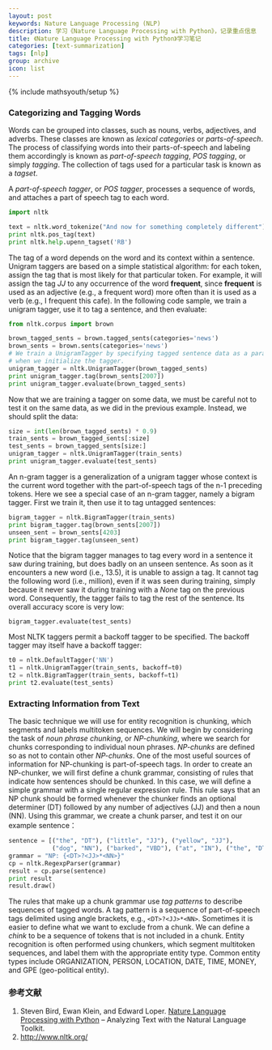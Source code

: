 ```yaml
---
layout: post
keywords: Nature Language Processing (NLP)
description: 学习《Nature Language Processing with Python》，记录重点信息
title: 《Nature Language Processing with Python》学习笔记
categories: [text-summarization]
tags: [nlp]
group: archive
icon: list
---
```

{% include mathsyouth/setup %}


### Categorizing and Tagging Words

Words can be grouped into classes, such as nouns, verbs, adjectives, and
adverbs. These classes are known as *lexical categories* or *parts-of-speech*.
The process of classifying words into their parts-of-speech and labeling them accordingly is known as *part-of-speech tagging*, *POS tagging*, or simply *tagging*. The collection of tags used for a particular task is known as a *tagset*.

A *part-of-speech tagger*, or *POS tagger*, processes a sequence of words, and attaches a part of speech tag to each word.

```python
import nltk

text = nltk.word_tokenize("And now for something completely different")
print nltk.pos_tag(text)
print nltk.help.upenn_tagset('RB')
```

The tag of a word depends on the word and its context within a sentence. Unigram taggers are based on a simple statistical algorithm: for each token, assign the tag that is most likely for that particular token. For example, it will assign the tag *JJ* to any occurrence of the word **frequent**, since **frequent** is used as an adjective (e.g., a frequent word) more often than it is used as a verb (e.g., I frequent this cafe). In the following code sample, we train a unigram tagger, use it to tag a sentence, and then evaluate:

```python
from nltk.corpus import brown

brown_tagged_sents = brown.tagged_sents(categories='news')
brown_sents = brown.sents(categories='news')
# We train a UnigramTagger by specifying tagged sentence data as a parameter
# when we initialize the tagger.
unigram_tagger = nltk.UnigramTagger(brown_tagged_sents)
print unigram_tagger.tag(brown_sents[2007])
print unigram_tagger.evaluate(brown_tagged_sents)
```

Now that we are training a tagger on some data, we must be careful not to test
it on the same data, as we did in the previous example. Instead, we should split the data:

```python
size = int(len(brown_tagged_sents) * 0.9)
train_sents = brown_tagged_sents[:size]
test_sents = brown_tagged_sents[size:]
unigram_tagger = nltk.UnigramTagger(train_sents)
print unigram_tagger.evaluate(test_sents)
```

An n-gram tagger is a generalization of a unigram tagger whose context is the
current word together with the part-of-speech tags of the n-1 preceding tokens.
Here we see a special case of an n-gram tagger, namely a bigram tagger. First
we train it, then use it to tag untagged sentences:

```python
bigram_tagger = nltk.BigramTagger(train_sents)
print bigram_tagger.tag(brown_sents[2007])
unseen_sent = brown_sents[4203]
print bigram_tagger.tag(unseen_sent)
```

Notice that the bigram tagger manages to tag every word in a sentence it saw
during training, but does badly on an unseen sentence. As soon as it encounters
a new word (i.e., 13.5), it is unable to assign a tag. It cannot tag the
following word (i.e., million), even if it was seen during training, simply
because it never saw it during training with a *None* tag on the previous word.
Consequently, the tagger fails to tag the rest of the sentence. Its overall accuracy score is very low:

```
bigram_tagger.evaluate(test_sents)
```

Most NLTK taggers permit a backoff tagger to be specified. The backoff tagger
may itself have a backoff tagger:

```python
t0 = nltk.DefaultTagger('NN')
t1 = nltk.UnigramTagger(train_sents, backoff=t0)
t2 = nltk.BigramTagger(train_sents, backoff=t1)
print t2.evaluate(test_sents)
```

### Extracting Information from Text

The basic technique we will use for entity recognition is chunking, which 
segments and labels multitoken sequences. We will begin by considering the 
task of *noun phrase chunking*, or *NP-chunking*, where we search for chunks 
corresponding to individual noun phrases. *NP-chunks* are defined so as not 
to contain other *NP-chunks*. One of the most useful sources of information 
for NP-chunking is part-of-speech tags. In order to create an NP-chunker, we 
will first define a chunk grammar, consisting of rules that indicate how 
sentences should be chunked. In this case, we will define a simple grammar
with a single regular expression rule. This rule says that an NP chunk should 
be formed whenever the chunker finds an optional determiner (DT) followed by 
any number of adjectives (JJ) and then a noun (NN). Using this grammar, we 
create a chunk parser, and test it on our example sentence：

```python
sentence = [("the", "DT"), ("little", "JJ"), ("yellow", "JJ"),
            ("dog", "NN"), ("barked", "VBD"), ("at", "IN"), ("the", "DT"), ("cat", "NN")]
grammar = "NP: {<DT>?<JJ>*<NN>}"
cp = nltk.RegexpParser(grammar)
result = cp.parse(sentence)
print result
result.draw()
```

The rules that make up a chunk grammar use *tag patterns* to describe 
sequences of tagged words. A tag pattern is a sequence of part-of-speech tags 
delimited using angle brackets, e.g., `<DT>?<JJ>*<NN>`. Sometimes it is 
easier to define what we want to exclude from a chunk. We can define a *chink* 
to be a sequence of tokens that is not included in a chunk. Entity recognition 
is often performed using chunkers, which segment multitoken sequences, and 
label them with the appropriate entity type. Common entity types include 
ORGANIZATION, PERSON, LOCATION, DATE, TIME, MONEY, and GPE (geo-political 
entity). 


### 参考文献
1. Steven Bird, Ewan Klein, and Edward Loper. [Nature Language Processing with Python](http://www.nltk.org/book/) – Analyzing Text with the Natural Language Toolkit.
1. http://www.nltk.org/
